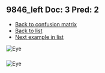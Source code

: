 ## 9846_left Doc: 3 Pred: 2
- [Back to confusion matrix](https://github.com/juliandewit/kaggle_retinopathy/blob/master/matrix.md)
- [Back to list](https://github.com/juliandewit/kaggle_retinopathy/blob/master/lists/32/list.md)
- [Next example in list](https://github.com/juliandewit/kaggle_retinopathy/blob/master/lists/32/99/99_right.md)

![Eye](https://retinopaty.blob.core.windows.net/size1024/9846_left_3.jpeg)

### 

![Eye]()
